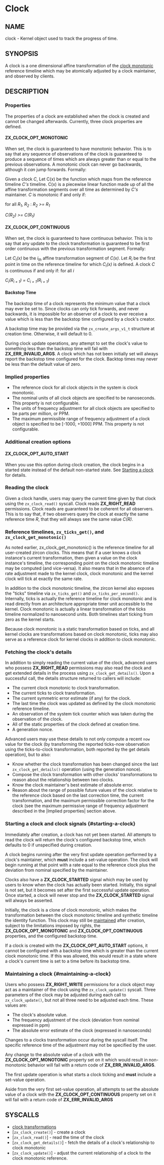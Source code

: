 # Clock

## NAME

clock - Kernel object used to track the progress of time.

## SYNOPSIS

A clock is a one dimensional affine transformation of the
[clock monotonic](/docs/reference/syscalls/clock_get_monotonic.md) reference
timeline which may be atomically adjusted by a clock maintainer, and observed by
clients.

## DESCRIPTION

### Properties

The properties of a clock are established when the clock is created and cannot
be changed afterwards.  Currently, three clock properties are defined.

#### **ZX_CLOCK_OPT_MONOTONIC**

When set, the clock is guaranteed to have monotonic behavior.  This is to say
that any sequence of observations of the clock is guaranteed to produce a
sequence of times which are always greater than or equal to the previous
observations.  A monotonic clock can never go backwards, although it _can_ jump
forwards.  Formally:

Given a clock _C_, Let C(x) be the function which maps from the reference
timeline _C's_ timeline.  C(x) is a piecewise linear function made up of all the
affine transformation segments over all time as determined  by _C's_ maintainer.
_C_ is monotonic if and only if:

for all _R<sub>1</sub>_, _R<sub>2</sub>_ : _R<sub>2</sub> >= R<sub>1</sub>_

_C(R<sub>2</sub>) >= C(R<sub>1</sub>)_

#### **ZX_CLOCK_OPT_CONTINUOUS**

When set, the clock is guaranteed to have continuous behavior.  This is to say
that any update to the clock transformation is guaranteed to be first order
continuous with the previous transformation segment.  Formally:

Let _C<sub>i</sub>(x)_ be the _i<sub>th</sub>_ affine transformation segment of
_C(x)_.  Let _R<sub>i</sub>_ be the first point in time on the reference timeline
for which _C<sub>i</sub>(x)_ is defined.  A clock _C_ is continuous if and only
if: for all _i_

_C<sub>i</sub>(R<sub>i + 1</sub>) = C<sub>i + 1</sub>(R<sub>i + 1</sub>)_

#### **Backstop Time**

The backstop time of a clock represents the minimum value that a clock may ever
be set to.  Since clocks can only tick forwards, and never backwards, it is
impossible for an observer of a clock to ever receive a value which is less than
the backstop time configured by a clock's creator.

A backstop time may be provided via the `zx_create_args_v1_t` structure at
creation time.  Otherwise, it will default to 0.

During clock update operations, any attempt to set the clock's value to
something less than the backstop time will fail with **ZX_ERR_INVALID_ARGS**.  A
clock which has not been initially set will always report the backstop time
configured for the clock.  Backtop times may never be less than the default
value of zero.

### Implied properties

+ The reference clock for all clock objects in the system is clock monotonic.
+ The nominal units of all clock objects are specified to be nanoseconds.  This
  property is not configurable.
+ The units of frequency adjustment for all clock objects are specified to be
  parts per million, or PPM.
+ The maximum permissible range of frequency adjustment of a clock object is
  specified to be [-1000, +1000] PPM.  This property is not configurable.

### Additional creation options

#### **ZX_CLOCK_OPT_AUTO_START**
When you use this option during clock creation, the clock begins in a started
state instead of the default non-started state.  See [Starting a
clock](#starting-a-clock) for details.

### Reading the clock

Given a clock handle, users may query the current time given by that clock using
the `zx_clock_read()` syscall.  Clock reads **ZX_RIGHT_READ** permissions.  Clock
reads are guaranteed to be coherent for all observers.  This is to say that, if
two observers query the clock at exactly the same reference time _R_, that they
will always see the same value _C(R)_.

### Reference timelines, `zx_ticks_get()`, and `zx_clock_get_monotonic()`

As noted earlier, zx_clock_get_monotonic() is the reference timeline for all
user-created zircon clocks.  This means that if a user knows a clock instance's
current transformation, then given a value on the clock instance's timeline, the
corresponding point on the clock monotonic timeline may be computed (and
vice-versa).  It also means that in the absence of a rate adjustment made to the
kernel clock, clock monotonic and the kernel clock will tick at exactly the same
rate.

In addition to the clock monotonic timeline, the zircon kernel also exposes the
"ticks" timeline via `zx_ticks_get()` and `zx_ticks_per_second()`.  Internally,
ticks is actually the reference timeline for clock monotonic and is read
directly from an architecture appropriate timer unit accessible to the kernel.
Clock monotonic is actually a linear transformation of the ticks timeline
normalized to nanosecond units.  Both timelines start ticking from zero as the
kernel starts.

Because clock monotonic is a static transformation based on ticks, and all kernel
clocks are transformations based on clock monotonic, ticks may also serve as a
reference clock for kernel clocks in addition to clock monotonic.

### Fetching the clock's details

In addition to simply reading the current value of the clock, advanced users who
possess **ZX_RIGHT_READ** permissions may also read the clock and get extended
details in the process using `zx_clock_get_details()`.  Upon a successful call,
the details structure returned to callers will include:

+ The current clock monotonic to clock transformation.
+ The current ticks to clock transformation.
+ The current symmetric error estimate (if any) for the clock.
+ The last time the clock was updated as defined by the clock monotonic
  reference timeline.
+ An observation of the system tick counter which was taken during the
  observation of the clock.
+ All of the static properties of the clock defined at creation time.
+ A generation nonce.

Advanced users may use these details to not only compute a recent `now` value
for the clock (by transforming the reported ticks-now observation using the
ticks-to-clock transformation, both reported by the get details operation), but
to also:

+ Know whether the clock transformation has been changed since the last
  `zx_clock_get_details()` operation (using the generation nonce).
+ Compose the clock transformation with other clocks' transformations to reason
  about the relationship between two clocks.
+ Know the clock maintainer's best estimate of absolute error.
+ Reason about the range of possible future values of the clock relative to the
  reference clock based on the last correction time, the current transformation,
  and the maximum permissible correction factor for the clock (see the maximum
  permissive range of frequency adjustment described in the |Implied properties|
  section above.

### Starting a clock and clock signals {#starting-a-clock}

Immediately after creation, a clock has not yet been started.  All attempts to
read the clock will return the clock's configured backstop time, which defaults
to 0 if unspecified during creation.

A clock begins running after the very first update operation performed by a
clock's maintainer, which **must** include a set-value operation.  The clock
will begin running at that point with a rate equal to the reference clock plus
the deviation from nominal specified by the maintainer.

Clocks also have a **ZX_CLOCK_STARTED** signal which may be used by users to
know when the clock has actually been started.  Initially, this signal is not
set, but it becomes set after the first successful update operation.  Once
started, a clock will never stop and the **ZX_CLOCK_STARTED** signal will always
be asserted.

Initially, the clock is a clone of clock monotonic, which makes the
transformation between the clock monotonic timeline and synthetic timeline the
identity function. This clock may still be [maintained](#maintaining-a-clock)
after creation, subject to the limitations imposed by rights, the
**ZX_CLOCK_OPT_MONOTONIC** and **ZX_CLOCK_OPT_CONTINUOUS** properties, and the
configured backstop time.

If a clock is created with the **ZX_CLOCK_OPT_AUTO_START** options, it cannot be
configured with a backstop time which is greater than the current clock
monotonic time. If this was allowed, this would result in a state where a
clock's current time is set to a time before its backstop time.



### Maintaining a clock {#maintaining-a-clock}

Users who possess **ZX_RIGHT_WRITE** permissions for a clock object may act as a
maintainer of the clock using the `zx_clock_update()` syscall.  Three parameters
of the clock may be adjusted during each call to `zx_clock_update()`, but not
all three need to be adjusted each time.  These values are:

+ The clock's absolute value.
+ The frequency adjustment of the clock (deviation from nominal expressed in
  ppm)
+ The absolute error estimate of the clock (expressed in nanoseconds)

Changes to a clocks transformation occur during the syscall itself.  The
specific reference time of the adjustment may not be specified by the user.

Any change to the absolute value of a clock with the **ZX_CLOCK_OPT_MONOTONIC**
property set on it which would result in non-monotonic behavior will fail with a
return code of **ZX_ERR_INVALID_ARGS**.

The first update operation is what starts a clock ticking and **must** include a
set-value operation.

Aside from the very first set-value  operation, all attempts to set the absolute
value of a clock with the **ZX_CLOCK_OPT_CONTINUOUS** property set on it will
fail with a return code of **ZX_ERR_INVALID_ARGS**

## SYSCALLS

 - [clock transformations](/docs/concepts/objects/clock_transformations.md)
 - [`zx_clock_create()`] - create a clock
 - [`zx_clock_read()`] - read the time of the clock
 - [`zx_clock_get_details()`] - fetch the details of a clock's relationship to clock monotonic
 - [`zx_clock_update()`] - adjust the current relationship of a clock to the clock monotonic reference.
